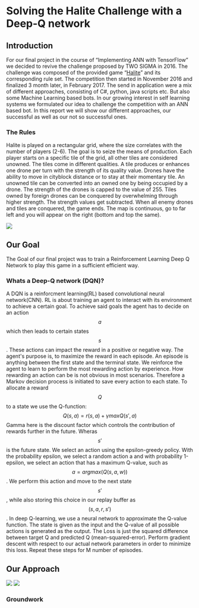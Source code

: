 
# Solving the Halite Challenge with a Deep-Q network


## Introduction

For our final project in the course of “Implementing ANN with TensorFlow” we decided to revive the challenge proposed by TWO SIGMA in 2016. The challenge was composed of the provided game “[Halite](https://2016.halite.io/index.html)” and its corresponding rule set. The competition then started in November 2016 and finalized 3 month later, in February 2017. The send in application were a mix of different approaches, consisting of C#, python, java scripts etc. But also some Machine Learning based bots. In our growing interest in self learning systems we formulated our idea to challenge the competition with an ANN based bot. In this report we will show our different approaches, our successful as well as our not so successful ones.

### The Rules

Halite is played on a rectangular grid, where the size correlates with the number of players (2-6). The goal is to seize the means of production. Each player starts on a specific tile of the grid, all other tiles are considered unowned. The tiles come in different qualities. A tile produces or enhances one drone per turn with the strength of its quality value. Drones have the ability to move in cityblock distance or to stay at their momentary tile. An unowned tile can be converted into an owned one by being occupied by a drone. The strength of the drones is capped to the value of 255. Tiles owned by foreign drones can be conquered by overwhelming through higher strength. The strength values get subtracted. When all enemy drones and tiles are conquered, the game ends. The map is continuous, go to far left and you will appear on the right (bottom and top the same).

![](halite_gif.gif)

## Our Goal

The Goal of our final project was to train a Reinforcement Learning Deep Q Network to play this game in a sufficient efficient way.

### Whats a Deep-Q network (DQN)?

A DQN is a reinforcment learning(RL) based convolutional neural network(CNN). RL is about training an agent to interact with its environment to achieve a certain goal. To achieve said goals the agent has to decide on an action $$a$$ which then leads to certain states $$s$$. These actions can impact the reward in a positive or negative way. The agent's purpose is, to maximize the reward in each episode. An episode is anything between the first state and the terminal state. We reinforce the agent to learn to perform the most rewarding action by experience. How rewarding an action can be is not obvious in most scenarios. Therefore a Markov decision process is initiated to save every action to each state. To allocate a reward $$Q$$ to a state we use the Q-function: $$Q(s,a)= r(s,a) + \gamma  max  Q(s',a)$$
Gamma here is the discount factor which controls the contribution of rewards further in the future. Wheras $$s'$$ is the future state. We select an action using the epsilon-greedy policy. With the probability epsilon, we select a random action a and with probability 1-epsilon, we select an action that has a maximum Q-value, such as $$a = argmax(Q(s,a,w))$$. We perform this action and move to the next state $$s'$$, while also storing this choice in our replay buffer as $$(s,a,r,s')$$. In deep Q-learning, we use a neural network to approximate the Q-value function. The state is given as the input and the Q-value of all possible actions is generated as the output. The Loss is just the squared difference between target Q and predicted Q (mean-squared-error). Perform gradient descent with respect to our actual network parameters in order to minimize this loss.  Repeat these steps for M number of episodes.



## Our Approach
<img src="https://render.githubusercontent.com/render/math?math=\gamma Q(s',a) = -1">
<img src="https://render.githubusercontent.com/render/math?math=e^{i \pi} = -1">

### Groundwork
